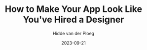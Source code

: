 ---
slug: "/talks/swift-connection/september-2023/hidde-van-der-ploeg-how-to-make-your-app-look-like-youve-hired-a-designer"
date: 2023-09-21
title: "How to Make Your App Look Like You've Hired a Designer"
author: "Hidde van der Ploeg"
video: tlk9BRvIbq4
thumbnail: thumbnails/tlk9BRvIbq4.jpg
slides: 
tags: []
year: 2023
conference: swift-connection
edition: september-2023
allow_ads: false
---